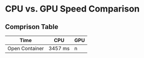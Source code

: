# CPU vs. GPU Speed Comparison

## Comprison Table
| Time | CPU | GPU |
|-|-|-|
| Open Container | 3457 ms | n |
